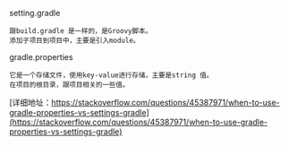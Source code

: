 
setting.gradle
```
跟build.gradle 是一样的，是Groovy脚本。
添加子项目到项目中，主要是引入module。
```
gradle.properties
```
它是一个存储文件，使用key-value进行存储，主要是string 值。
在项目的根目录，跟项目相关的一些值。
```
[详细地址：https://stackoverflow.com/questions/45387971/when-to-use-gradle-properties-vs-settings-gradle](https://stackoverflow.com/questions/45387971/when-to-use-gradle-properties-vs-settings-gradle)